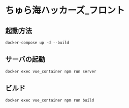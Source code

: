 # ちゅら海ハッカーズ_フロント

## 起動方法
```
docker-compose up -d --build
```

## サーバの起動
```
docker exec vue_container npm run server
```

## ビルド
```
docker exec vue_container npm run build
```
